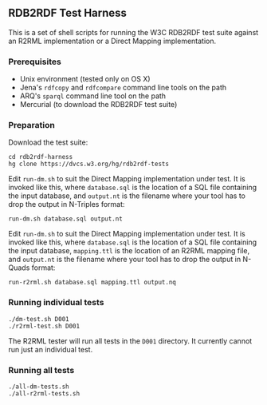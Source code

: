 ## RDB2RDF Test Harness

This is a set of shell scripts for running the W3C RDB2RDF test suite against an R2RML implementation or a Direct Mapping implementation.

### Prerequisites

* Unix environment (tested only on OS X)
* Jena's `rdfcopy` and `rdfcompare` command line tools on the path
* ARQ's `sparql` command line tool on the path
* Mercurial (to download the RDB2RDF test suite)

### Preparation

Download the test suite:

    cd rdb2rdf-harness
    hg clone https://dvcs.w3.org/hg/rdb2rdf-tests

Edit `run-dm.sh` to suit the Direct Mapping implementation under test. It is invoked like this, where `database.sql` is the location of a SQL file containing the input database, and `output.nt` is the filename where your tool has to drop the output in N-Triples format:

    run-dm.sh database.sql output.nt

Edit `run-dm.sh` to suit the Direct Mapping implementation under test. It is invoked like this, where `database.sql` is the location of a SQL file containing the input database, `mapping.ttl` is the location of an R2RML mapping file, and `output.nt` is the filename where your tool has to drop the output in N-Quads format:

    run-r2rml.sh database.sql mapping.ttl output.nq

### Running individual tests

    ./dm-test.sh D001
    ./r2rml-test.sh D001

The R2RML tester will run all tests in the `D001` directory. It currently cannot run just an individual test.

### Running all tests

    ./all-dm-tests.sh
    ./all-r2rml-tests.sh
